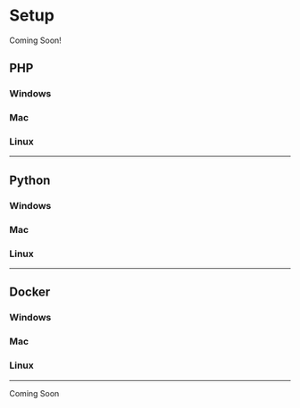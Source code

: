 # Setup

Coming Soon!

## PHP

### Windows

### Mac

### Linux

---

## Python

### Windows

### Mac

### Linux

---

## Docker

### Windows

### Mac

### Linux

---



Coming Soon
